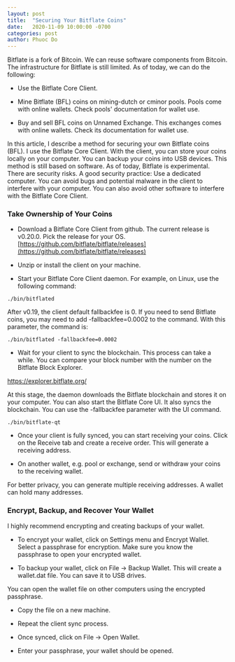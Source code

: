 ```yaml
---
layout: post
title:  "Securing Your Bitflate Coins"
date:   2020-11-09 10:00:00 -0700
categories: post
author: Phuoc Do
---
```


Bitflate is a fork of Bitcoin. We can reuse software components from Bitcoin. The infrastructure for Bitflate is still limited. As of today, we can do the following:

* Use the Bitflate Core Client.

* Mine Bitflate (BFL) coins on mining-dutch or cminor pools. Pools come with online wallets. Check pools' documentation for wallet use.

* Buy and sell BFL coins on Unnamed Exchange. This exchanges comes with online wallets. Check its documentation for wallet use.

In this article, I describe a method for securing your own Bitflate coins (BFL). I use the Bitflate Core Client. With the client, you can store your coins locally on your computer. You can backup your coins into USB devices. This method is still based on software. As of today, Bitflate is experimental. There are security risks. A good security practice: Use a dedicated computer. You can avoid bugs and potential malware in the client to interfere with your computer. You can also avoid other software to interfere with the Bitflate Core Client.

### Take Ownership of Your Coins

* Download a Bitflate Core Client from github. The current release is v0.20.0. Pick the release for your OS.
[https://github.com/bitflate/bitflate/releases](https://github.com/bitflate/bitflate/releases)

* Unzip or install the client on your machine.

* Start your Bitflate Core Client daemon. For example, on Linux, use the following command:

```
./bin/bitflated
```

After v0.19, the client default fallbackfee is 0. If you need to send Bitflate coins, you may need to add -fallbackfee=0.0002 to the command. With this parameter, the command is:

```
./bin/bitflated -fallbackfee=0.0002
```

* Wait for your client to sync the blockchain. This process can take a while. You can compare your block number with the number on the Bitflate Block Explorer.

https://explorer.bitflate.org/

At this stage, the daemon downloads the Bitflate blockchain and stores it on your computer. You can also start the Bitflate Core UI. It also syncs the blockchain. You can use the -fallbackfee parameter with the UI command.

```
./bin/bitflate-qt
```

* Once your client is fully synced, you can start receiving your coins. Click on the Receive tab and create a receive order. This will generate a receiving address.

* On another wallet, e.g. pool or exchange, send or withdraw your coins to the receiving wallet.

For better privacy, you can generate multiple receiving addresses. A wallet can hold many addresses.

### Encrypt, Backup, and Recover Your Wallet

I highly recommend encrypting and creating backups of your wallet.

* To encrypt your wallet, click on Settings menu and Encrypt Wallet. Select a passphrase for encryption. Make sure you know the passphrase to open your encrypted wallet.

* To backup your wallet, click on File -> Backup Wallet. This will create a wallet.dat file. You can save it to USB drives.

You can open the wallet file on other computers using the encrypted passphrase.

* Copy the file on a new machine.

* Repeat the client sync process.

* Once synced, click on File -> Open Wallet.

* Enter your passphrase, your wallet should be opened.